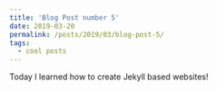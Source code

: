 ```yaml
---
title: 'Blog Post number 5'
date: 2019-03-20
permalink: /posts/2019/03/blog-post-5/
tags:
  - cool posts
---
```

Today I learned how to create Jekyll based websites!